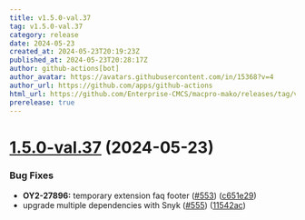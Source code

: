 ```yaml
---
title: v1.5.0-val.37
tag: v1.5.0-val.37
category: release
date: 2024-05-23
created_at: 2024-05-23T20:19:23Z
published_at: 2024-05-23T20:28:17Z
author: github-actions[bot]
author_avatar: https://avatars.githubusercontent.com/in/15368?v=4
author_url: https://github.com/apps/github-actions
html_url: https://github.com/Enterprise-CMCS/macpro-mako/releases/tag/v1.5.0-val.37
prerelease: true
---
```


# [1.5.0-val.37](https://github.com/Enterprise-CMCS/macpro-mako/compare/v1.5.0-val.36...v1.5.0-val.37) (2024-05-23)


### Bug Fixes

* **OY2-27896:** temporary extension faq footer ([#553](https://github.com/Enterprise-CMCS/macpro-mako/issues/553)) ([c651e29](https://github.com/Enterprise-CMCS/macpro-mako/commit/c651e296a3796dd3d2945717f3710f34247d671e))
* upgrade multiple dependencies with Snyk ([#555](https://github.com/Enterprise-CMCS/macpro-mako/issues/555)) ([11542ac](https://github.com/Enterprise-CMCS/macpro-mako/commit/11542ac6935b90d1507119b2215a23c4db4455e1))




